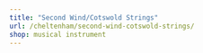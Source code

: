 ```yaml
---
title: "Second Wind/Cotswold Strings"
url: /cheltenham/second-wind-cotswold-strings/
shop: musical instrument
---
```

